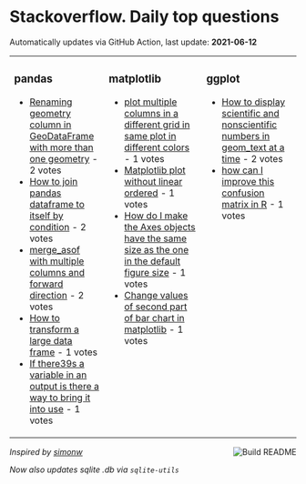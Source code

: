 # Stackoverflow. Daily top questions 

Automatically updates via GitHub Action, last update: **<!-- date starts -->2021-06-12<!-- date ends -->**


<table><tr><td valign="top" width="33%">

### pandas
<!-- pandas starts -->
* [Renaming geometry column in GeoDataFrame with more than one geometry](https://stackoverflow.com/questions/67951313/renaming-geometry-column-in-geodataframe-with-more-than-one-geometry) - 2 votes
* [How to join pandas dataframe to itself by condition](https://stackoverflow.com/questions/67952424/how-to-join-pandas-dataframe-to-itself-by-condition) - 2 votes
* [merge_asof with multiple columns and forward direction](https://stackoverflow.com/questions/67944611/merge-asof-with-multiple-columns-and-forward-direction) - 2 votes
* [How to transform a large data frame](https://stackoverflow.com/questions/67951305/how-to-transform-a-large-data-frame) - 1 votes
* [If there39s a variable in an output is there a way to bring it into use](https://stackoverflow.com/questions/67946495/if-theres-a-variable-in-an-output-is-there-a-way-to-bring-it-into-use) - 1 votes
<!-- pandas ends -->
</td><td valign="top" width="34%">


### matplotlib
<!-- matplotlib starts -->
* [plot multiple columns in a different grid in same plot in different colors](https://stackoverflow.com/questions/67952156/plot-multiple-columns-in-a-different-grid-in-same-plot-in-different-colors) - 1 votes
* [Matplotlib plot without linear ordered](https://stackoverflow.com/questions/67945457/matplotlib-plot-without-linear-ordered) - 1 votes
* [How do I make the Axes objects have the same size as the one in the default figure size](https://stackoverflow.com/questions/67948175/how-do-i-make-the-axes-objects-have-the-same-size-as-the-one-in-the-default-figu) - 1 votes
* [Change values of second part of bar chart in matplotlib](https://stackoverflow.com/questions/67947286/change-values-of-second-part-of-bar-chart-in-matplotlib) - 1 votes
<!-- matplotlib ends -->
</td><td valign="top" width="34%">


### ggplot
<!-- ggplot2 starts -->
* [How to display scientific and nonscientific numbers in geom_text at a time](https://stackoverflow.com/questions/67947567/how-to-display-scientific-and-non-scientific-numbers-in-geom-text-at-a-time) - 2 votes
* [how can I improve this confusion matrix in R](https://stackoverflow.com/questions/67946452/how-can-i-improve-this-confusion-matrix-in-r) - 1 votes
<!-- ggplot2 ends -->
</td></tr></table>

<a href="https://github.com/hp0404/hp0404/actions"><img src="https://github.com/hp0404/hp0404/workflows/Build%20README/badge.svg" align="right" alt="Build README"></a> <p>*Inspired by  [simonw](https://github.com/simonw/simonw)*</p> <p> *Now also updates sqlite .db via `sqlite-utils`* </p>
